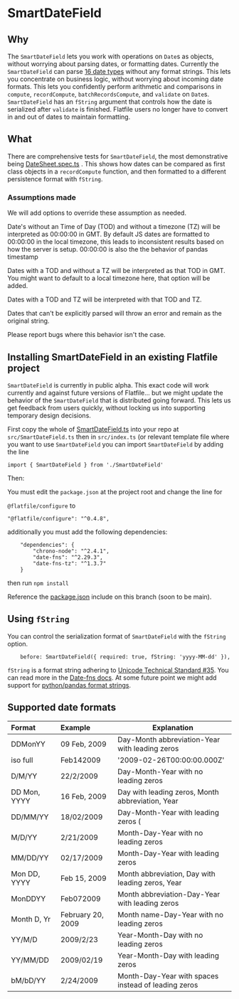 # SmartDateField

## Why

The `SmartDateField` lets you work with operations on `Date`s as objects, without worrying about parsing dates, or formatting dates.  Currently the `SmartDateField` can parse [16 date types](./DateField.spec.ts#L43-L60) without any format strings.  This lets you concentrate on business logic, without worrying about incoming date formats.  This lets you confidently perform arithmetic and comparisons in `compute`, `recordCompute`, `batchRecordsCompute`, and `validate` on `Date`s.  `SmartDateField` has an `fString` argument that controls how the date is serialized after `validate` is finished.  Flatfile users no longer have to convert in and out of dates to maintain formatting.

## What

There are comprehensive tests for `SmartDateField`, the most demonstrative being [DateSheet.spec.ts](./DateSheet.spec.ts) .  This shows how dates can be compared as first class objects in a `recordCompute` function, and then formatted to a different persistence format with `fString`.


### Assumptions made

We will add options to override these assumption as needed.

Date's without an Time of Day (TOD) and without a timezone (TZ)  will be interpreted as 00:00:00 in GMT.  By default JS dates are formatted to 00:00:00 in the local timezone, this leads to inconsistent results based on how the server is setup.  00:00:00 is also the the behavior of pandas timestamp

Dates with a TOD and without a TZ will be interpreted as that TOD in GMT.  You might want to default to a local timezone here, that option will be added.

Dates with a TOD and TZ will be interpreted with that TOD and TZ.

Dates that can't be explicitly parsed will throw an error and remain as the original string.

Please report bugs where this behavior isn't the case.

## Installing SmartDateField in an existing Flatfile project

`SmartDateField` is currently in public alpha.  This exact code will work currently and against future versions of Flatfile... but we might update the behavior of the `SmartDateField` that is distributed going forward.  This lets us get feedback from users quickly, without locking us into supporting temporary design decisions.

First copy the whole of [SmartDateField.ts](./SmartDateField.ts) into your repo at `src/SmartDateField.ts`  then in `src/index.ts` (or relevant template file where you want to use `SmartDateField` you can import `SmartDateField` by adding the line

`import { SmartDateField } from './SmartDateField'`

Then:


You must edit the `package.json` at the project root and 
change the line for

 `@flatfile/configure`
to 


`"@flatfile/configure": "^0.4.8",`

additionally you must add the following dependencies:
```
    "dependencies": {
        "chrono-node": "^2.4.1",
        "date-fns": "^2.29.3",
        "date-fns-tz": "^1.3.7"
    }
```

then run `npm install`

Reference the [package.json](../../package.json) include on this branch (soon to be main).

## Using `fString`

You can control the serialization format of `SmartDateField` with the `fString` option.

```
    before: SmartDateField({ required: true, fString: 'yyyy-MM-dd' }),
```

`fString` is a format string adhering to [Unicode Technical Standard #35](https://www.unicode.org/reports/tr35/tr35-dates.html#Date_Field_Symbol_Table).  You can read more in the [Date-fns docs](https://date-fns.org/v2.29.3/docs/format).  At some future point we might add support for [python/pandas format strings](https://docs.python.org/3/library/datetime.html#strftime-and-strptime-behavior). 


## Supported date formats

| Format       | Example           | Explanation                                         |
|:-------------|:------------------|-----------------------------------------------------|
| DDMonYY      | 09 Feb, 2009      | Day-Month abbreviation-Year with leading zeros      |
| iso full     | Feb142009         | '2009-02-26T00:00:00.000Z'                          |
| D/M/YY       | 22/2/2009         | Day-Month-Year with no leading zeros                |
| DD Mon, YYYY | 16 Feb, 2009      | Day with leading zeros, Month abbreviation, Year    |
| DD/MM/YY     | 18/02/2009        | Day-Month-Year with leading zeros (                 |
| M/D/YY       | 2/21/2009         | Month-Day-Year with no leading zeros                |
| MM/DD/YY     | 02/17/2009        | Month-Day-Year with leading zeros                   |
| Mon DD, YYYY | Feb 15, 2009      | Month abbreviation, Day with leading zeros, Year    |
| MonDDYY      | Feb072009         | Month abbreviation-Day-Year with leading zeros      |
| Month D, Yr  | February 20, 2009 | Month name-Day-Year with no leading zeros           |
| YY/M/D       | 2009/2/23         | Year-Month-Day with no leading zeros                |
| YY/MM/DD     | 2009/02/19        | Year-Month-Day with leading zeros                   |
| bM/bD/YY     | 2/24/2009         | Month-Day-Year with spaces instead of leading zeros |

